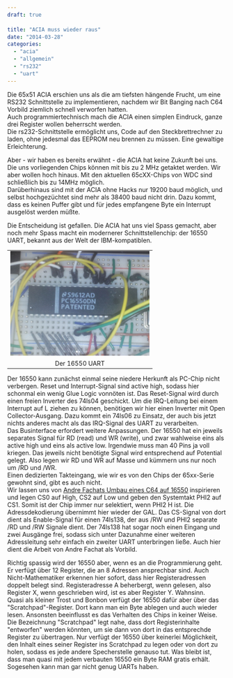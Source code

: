 ```yaml
---
draft: true

title: "ACIA muss wieder raus"
date: "2014-03-28"
categories: 
  - "acia"
  - "allgemein"
  - "rs232"
  - "uart"
---
```


Die 65x51 ACIA erschien uns als die am tiefsten hängende Frucht, um eine RS232 Schnittstelle zu implementieren, nachdem wir Bit Banging nach C64 Vorbild ziemlich schnell verworfen hatten.  
Auch programmiertechnisch mach die ACIA einen simplen Eindruck, ganze drei Register wollen beherrscht werden.  
Die rs232-Schnittstelle ermöglicht uns, Code auf den Steckbrettrechner zu laden, ohne jedesmal das EEPROM neu brennen zu müssen. Eine gewaltige Erleichterung.  
  
Aber - wir haben es bereits erwähnt - die ACIA hat keine Zukunft bei uns. Die uns vorliegenden Chips können mit bis zu 2 MHz getaktet werden. Wir aber wollen hoch hinaus. Mit den aktuellen 65cXX-Chips von WDC sind schließlich bis zu 14MHz möglich.  
Darüberhinaus sind mit der ACIA ohne Hacks nur 19200 baud möglich, und selbst hochgezüchtet sind mehr als 38400 baud nicht drin. Dazu kommt, dass es keinen Puffer gibt und für jedes empfangene Byte ein Interrupt ausgelöst werden müßte.  
  
Die Entscheidung ist gefallen. Die ACIA hat uns viel Spass gemacht, aber noch mehr Spass macht ein modernerer Schnittstellenchip: der 16550 UART, bekannt aus der Welt der IBM-kompatiblen.  

<table align="center" cellpadding="0" cellspacing="0" style="margin-left:auto;margin-right:auto;text-align:center;"><tbody><tr><td style="text-align:center;"><a href="https://steckschwein.files.wordpress.com/2014/03/b9fd6-img_20140327_231511.jpg" style="margin-left:auto;margin-right:auto;"><img border="0" src="images/b9fd6-img_20140327_231511.jpg" height="240" width="320"></a></td></tr><tr><td style="text-align:center;">Der 16550 UART</td></tr></tbody></table>

  
Der 16550 kann zunächst einmal seine niedere Herkunft als PC-Chip nicht verbergen. Reset und Interrupt-Signal sind active high, sodass hier schonmal ein wenig Glue Logic vonnöten ist. Das Reset-Signal wird durch einen freien Inverter des 74ls04 geschickt. Um die IRQ-Leitung bei einem Interrupt auf L ziehen zu können, benötigen wir hier einen Inverter mit Open Collector-Ausgang. Dazu kommt ein 74ls06 zu Einsatz, der auch bis jetzt nichts anderes macht als das IRQ-Signal des UART zu verarbeiten.  
Das Businterface erfordert weitere Anpassungen. Der 16550 hat ein jeweils separates Signal für RD (read) und WR (write), und zwar wahlweise eins als active high und eins als active low. Irgendwie muss man 40 Pins ja voll kriegen. Das jeweils nicht benötigte Signal wird entsprechend auf Potential gelegt. Also legen wir RD und WR auf Masse und kümmern uns nur noch um /RD und /WR.  
Einen dedizierten Takteingang, wie wir es von den Chips der 65xx-Serie gewohnt sind, gibt es auch nicht.  
Wir lassen uns von [Andre Fachats Umbau eines C64 auf 16550](http://www.6502.org/users/andre/icaphw/c64ser.html) inspirieren und legen CS0 auf High, CS2 auf Low und geben den Systemtakt PHI2 auf CS1. Somit ist der Chip immer nur selektiert, wenn PHI2 H ist. Die Adressdekodierung übernimmt hier wieder der GAL. Das CS-Signal von dort dient als Enable-Signal für einen 74ls138, der aus /RW und PHI2 separate /RD und /RW Signale dient. Der 74ls138 hat sogar noch einen Eingang und zwei Ausgänge frei, sodass sich unter Dazunahme einer weiteren Adressleitung sehr einfach ein zweiter UART unterbringen ließe. Auch hier dient die Arbeit von Andre Fachat als Vorbild.  
  
Richtig spassig wird der 16550 aber, wenn es an die Programmierung geht. Er verfügt über 12 Register, die an 8 Adressen ansprechbar sind. Auch Nicht-Mathematiker erkennen hier sofort, dass hier Registeradressen doppelt belegt sind. Registeradresse A beherbergt, wenn gelesen, also Register X, wenn geschrieben wird, ist es aber Register Y. Wahnsinn.  
Quasi als kleiner Trost und Bonbon verfügt der 16550 dafür aber über das "Scratchpad"-Register. Dort kann man ein Byte ablegen und auch wieder lesen. Ansonsten beeinflusst es das Verhalten des Chips in keiner Weise. Die Bezeichnung "Scratchpad" legt nahe, dass dort Registerinhalte "entworfen" werden könnten, um sie dann von dort in das entsprechde Register zu übertragen. Nur verfügt der 16550 über keinerlei Möglichkeit, den Inhalt eines seiner Register ins Scratchpad zu legen oder von dort zu holen, sodass es jede andere Specherstelle genauso tut. Was bleibt ist, dass man quasi mit jedem verbauten 16550 ein Byte RAM gratis erhält. Sogesehen kann man gar nicht genug UARTs haben.
